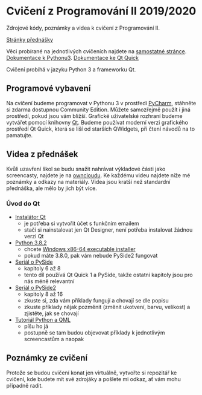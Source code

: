 # Cvičení z Programování II 2019/2020

Zdrojové kódy, poznámky a videa k cvičení z Programování II.

[Stránky přednášky](http://web.natur.cuni.cz/~bayertom/index.php/9-teaching/11-programovani-ii)


Věci probírané na jednotlivých cvičeních najdete na [samostatné stránce](prubeh.md).
[Dokumentace k Pythonu3](https://docs.python.org/3/).
[Dokumentace ke Qt Quick](https://doc.qt.io/qt-5/qtquick-index.html)

Cvičení probíhá v jazyku Python 3 a frameworku Qt.


## Programové vybavení
Na cvičení budeme programovat v Pythonu 3 v prostředí
[PyCharm](https://www.jetbrains.com/pycharm/), stáhněte si zdarma dostupnou
Community Edition. Můžete samozřejmě použít i jiná prostředí, pokud jsou vám
bližší.  Grafické uživatelské rozhraní budeme vytvářet pomocí knihovny
[Qt](https://www.qt.io/). Budeme používat moderní verzi grafického prostředí Qt
Quick, která se liší od starších QWidgets, při čtení návodů na to pamatujte. 

## Videa z přednášek
Kvůli uzavření škol se budu snažit nahrávat výkladové části jako screencasty,
najdete je na [owncloudu](https://owncloud.cesnet.cz/index.php/s/BtA9snLENKXfOpL).
Ke každému videu najdete níže mé poznámky a odkazy na materiály. Videa jsou
kratší než standardní přednáška, ale mělo by jich být více.

### Úvod do Qt
 - [Instalátor Qt](https://www.qt.io/download-qt-installer)
     - je potřeba si vytvořit účet s funkčním emailem
     - stačí si nainstalovat jen Qt Designer, není potřeba instalovat žádnou
       verzi Qt
 - [Python 3.8.2](https://www.python.org/downloads/release/python-382/)
     - chcete [Windows x86-64 executable installer](https://www.python.org/ftp/python/3.8.2/python-3.8.2-amd64.exe)
     - pokud máte 3.8.0, pak vám nebude PySide2 fungovat
 - [Seriál o PySide](https://www.root.cz/clanky/jazyk-qml-qt-modeling-language-a-pyside/)
     - kapitoly 6 až 8
     - tento díl používá Qt Quick 1 a PySide, takže ostatní kapitoly jsou pro
       nás méně relevantní
 - [Seriál o PySide2](https://www.root.cz/clanky/jazyk-qml-qt-modeling-language-a-pyside-2/)
     - kapitoly 8 až 16
     - zkuste si, zda vám příklady fungují a chovají se dle popisu
     - zkuste příklady nějak pozměnit (změnit ukotvení, barvu, velikost) a
       zjistěte, jak se chovají
 - [Tutoriál Python a QML](https://github.com/xtompok/PySide2_QML_tutorial)
     - píšu ho já
     - postupně se tam budou objevovat příklady k jednotlivým screencastům a naopak


## Poznámky ze cvičení
Protože se budou cvičení konat jen virtuálně, vytvořte si repozitář ke cvičení,
kde budete mít své zdrojáky a pošlete mi odkaz, ať vám mohu případně radit.  
